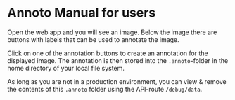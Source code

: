 # Annoto Manual for users

Open the web app and you will see an image. Below the image there are buttons with labels that can be used to annotate the image. 

Click on one of the annotation buttons to create an annotation for the displayed image. The annotation is then stored into the `.annoto`-folder in the home directory of your local file system.

As long as you are not in a production environment, you can view & remove the contents of this `.annoto` folder using the API-route `/debug/data`.
